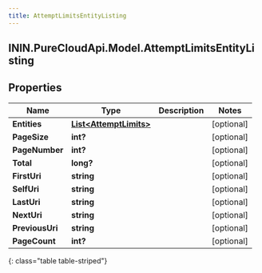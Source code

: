 ```yaml
---
title: AttemptLimitsEntityListing
---
```

## ININ.PureCloudApi.Model.AttemptLimitsEntityListing

## Properties

|Name | Type | Description | Notes|
|------------ | ------------- | ------------- | -------------|
| **Entities** | [**List&lt;AttemptLimits&gt;**](AttemptLimits.html) |  | [optional] |
| **PageSize** | **int?** |  | [optional] |
| **PageNumber** | **int?** |  | [optional] |
| **Total** | **long?** |  | [optional] |
| **FirstUri** | **string** |  | [optional] |
| **SelfUri** | **string** |  | [optional] |
| **LastUri** | **string** |  | [optional] |
| **NextUri** | **string** |  | [optional] |
| **PreviousUri** | **string** |  | [optional] |
| **PageCount** | **int?** |  | [optional] |
{: class="table table-striped"}


